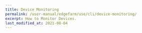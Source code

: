 ```yaml
---
title: Device Monitoring
permalink: /user-manual/edgefarm/use/cli/device-monitoring/
excerpt: How to Monitor Devices.
last_modified_at: 2021-08-04
---
```

